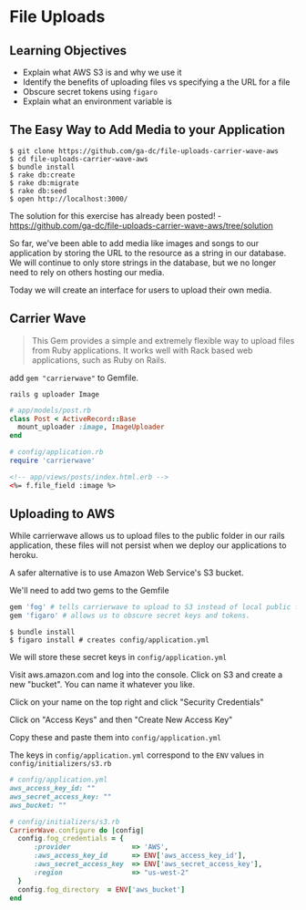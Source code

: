 # File Uploads

## Learning Objectives

- Explain what AWS S3 is and why we use it
- Identify the benefits of uploading files vs specifying a the URL for a file
- Obscure secret tokens using `figaro`
- Explain what an environment variable is

## The Easy Way to Add Media to your Application

```
$ git clone https://github.com/ga-dc/file-uploads-carrier-wave-aws
$ cd file-uploads-carrier-wave-aws
$ bundle install
$ rake db:create
$ rake db:migrate
$ rake db:seed
$ open http://localhost:3000/
```

The solution for this exercise has already been posted! - https://github.com/ga-dc/file-uploads-carrier-wave-aws/tree/solution

So far, we've been able to add media like images and songs to our application by storing the URL to
the resource as a string in our database. We will continue to only store strings in the database, but
we no longer need to rely on others hosting our media.

Today we will create an interface for users to upload their own media.

## Carrier Wave

>This Gem provides a simple and extremely flexible way to upload files from Ruby applications. It works well with Rack based web applications, such as Ruby on Rails.

add `gem "carrierwave"` to Gemfile.

```
rails g uploader Image
```

```rb
# app/models/post.rb
class Post < ActiveRecord::Base
  mount_uploader :image, ImageUploader
end
```

```rb
# config/application.rb
require 'carrierwave'
```

```html
<!-- app/views/posts/index.html.erb -->
<%= f.file_field :image %>
```

## Uploading to AWS

While carrierwave allows us to upload files to the public folder in our rails application, these files
will not persist when we deploy our applications to heroku.

A safer alternative is to use Amazon Web Service's S3 bucket.

We'll need to add two gems to the Gemfile

```rb
gem 'fog' # tells carrierwave to upload to S3 instead of local public folder
gem 'figaro' # allows us to obscure secret keys and tokens.
```

```
$ bundle install
$ figaro install # creates config/application.yml
```

We will store these secret keys in `config/application.yml`

Visit aws.amazon.com and log into the console. Click on S3 and create a new "bucket". You can name it whatever you like.

Click on your name on the top right and click "Security Credentials"

Click on "Access Keys" and then "Create New Access Key"

Copy these and paste them into `config/application.yml`

The keys in `config/application.yml` correspond to the `ENV` values in `config/initializers/s3.rb`

```rb
# config/application.yml
aws_access_key_id: ""
aws_secret_access_key: ""
aws_bucket: ""
```

```rb
# config/initializers/s3.rb
CarrierWave.configure do |config|
  config.fog_credentials = {
      :provider               => 'AWS',
      :aws_access_key_id      => ENV['aws_access_key_id'],
      :aws_secret_access_key  => ENV['aws_secret_access_key'],
      :region                 => "us-west-2"
  }
  config.fog_directory  = ENV['aws_bucket']
end
```
